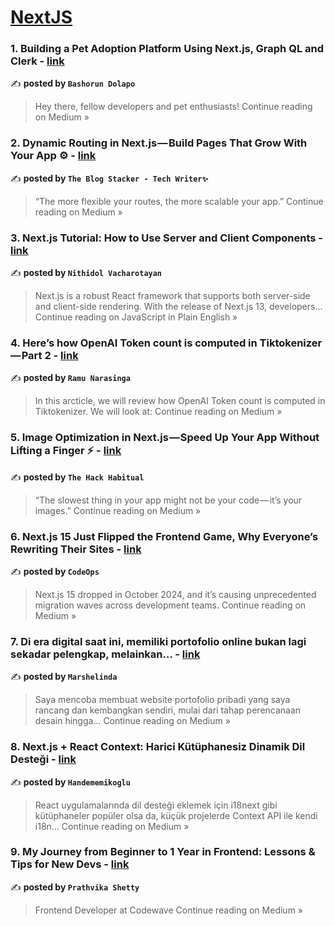 
<h1><a href=https://medium.com/tag/nextjs/recommended target="_blank" rel="noopener noreferrer">NextJS</a></h1>
<h3>1. Building a Pet Adoption Platform Using Next.js, Graph QL and Clerk - <a href="https://medium.com/@bashorundolapo/building-a-pet-adoption-platform-using-next-js-graph-ql-and-clerk-4501c3af89d9?source=rss------nextjs-5" target="_blank" rel="noopener noreferrer">link</a></h3>

✍️ **posted by `Bashorun Dolapo`**

<blockquote>Hey there, fellow developers and pet enthusiasts!
Continue reading on Medium »</blockquote>

<h3>2.  Dynamic Routing in Next.js — Build Pages That Grow With Your App ⚙️ - <a href="https://medium.com/@TheblogStacker/dynamic-routing-in-next-js-build-pages-that-grow-with-your-app-%EF%B8%8F-13a629e108ba?source=rss------nextjs-5" target="_blank" rel="noopener noreferrer">link</a></h3>

✍️ **posted by `The Blog Stacker - Tech Writer✨`**

<blockquote>“The more flexible your routes, the more scalable your app.”
Continue reading on Medium »</blockquote>

<h3>3. Next.js Tutorial: How to Use Server and Client Components - <a href="https://javascript.plainenglish.io/next-js-tutorial-how-to-use-server-and-client-components-b77e892c5965?source=rss------nextjs-5" target="_blank" rel="noopener noreferrer">link</a></h3>

✍️ **posted by `Nithidol Vacharotayan`**

<blockquote>Next.js is a robust React framework that supports both server-side and client-side rendering. With the release of Next.js 13, developers…
Continue reading on JavaScript in Plain English »</blockquote>

<h3>4. Here’s how OpenAI Token count is computed in Tiktokenizer — Part 2 - <a href="https://medium.com/@ramunarasinga/heres-how-openai-token-count-is-computed-in-tiktokenizer-part-2-41c4739ca64f?source=rss------nextjs-5" target="_blank" rel="noopener noreferrer">link</a></h3>

✍️ **posted by `Ramu Narasinga`**

<blockquote>In this arcticle, we will review how OpenAI Token count is computed in Tiktokenizer. We will look at:
Continue reading on Medium »</blockquote>

<h3>5.  Image Optimization in Next.js — Speed Up Your App Without Lifting a Finger ⚡ - <a href="https://medium.com/@theHackHabitual/image-optimization-in-next-js-speed-up-your-app-without-lifting-a-finger-16bf4c0e395f?source=rss------nextjs-5" target="_blank" rel="noopener noreferrer">link</a></h3>

✍️ **posted by `The Hack Habitual`**

<blockquote>“The slowest thing in your app might not be your code — it’s your images.”
Continue reading on Medium »</blockquote>

<h3>6. Next.js 15 Just Flipped the Frontend Game, Why Everyone’s Rewriting Their Sites - <a href="https://medium.com/@CodeOps/next-js-15-just-flipped-the-frontend-game-why-everyones-rewriting-their-sites-73d4e3e18600?source=rss------nextjs-5" target="_blank" rel="noopener noreferrer">link</a></h3>

✍️ **posted by `CodeOps`**

<blockquote>Next.js 15 dropped in October 2024, and it’s causing unprecedented migration waves across development teams.
Continue reading on Medium »</blockquote>

<h3>7. Di era digital saat ini, memiliki portofolio online bukan lagi sekadar pelengkap, melainkan… - <a href="https://medium.com/@marshelinda03/di-era-digital-saat-ini-memiliki-portofolio-online-bukan-lagi-sekadar-pelengkap-melainkan-291e40645537?source=rss------nextjs-5" target="_blank" rel="noopener noreferrer">link</a></h3>

✍️ **posted by `Marshelinda`**

<blockquote>Saya mencoba membuat website portofolio pribadi yang saya rancang dan kembangkan sendiri, mulai dari tahap perencanaan desain hingga…
Continue reading on Medium »</blockquote>

<h3>8. Next.js + React Context: Harici Kütüphanesiz Dinamik Dil Desteği - <a href="https://medium.com/@handememikoglu/next-js-react-context-harici-k%C3%BCt%C3%BCphanesiz-dinamik-dil-deste%C4%9Fi-52aeba7c8020?source=rss------nextjs-5" target="_blank" rel="noopener noreferrer">link</a></h3>

✍️ **posted by `Handememikoglu`**

<blockquote>React uygulamalarında dil desteği eklemek için i18next gibi kütüphaneler popüler olsa da, küçük projelerde Context API ile kendi i18n…
Continue reading on Medium »</blockquote>

<h3>9. My Journey from Beginner to 1 Year in Frontend: Lessons & Tips for New Devs - <a href="https://medium.com/@prathvikashetty343/my-journey-from-beginner-to-1-year-in-frontend-lessons-tips-for-new-devs-897fb4d79d77?source=rss------nextjs-5" target="_blank" rel="noopener noreferrer">link</a></h3>

✍️ **posted by `Prathvika Shetty`**

<blockquote>Frontend Developer at Codewave
Continue reading on Medium »</blockquote>

